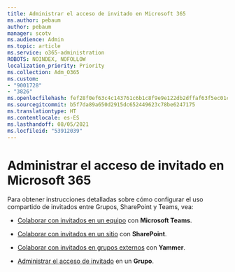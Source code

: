 ```yaml
---
title: Administrar el acceso de invitado en Microsoft 365
ms.author: pebaum
author: pebaum
manager: scotv
ms.audience: Admin
ms.topic: article
ms.service: o365-administration
ROBOTS: NOINDEX, NOFOLLOW
localization_priority: Priority
ms.collection: Adm_O365
ms.custom:
- "9001728"
- "3826"
ms.openlocfilehash: fef28f0ef63c4c143761c6b1c8f9e9e122db2dffaf63f5ec01c914f89c9a7592
ms.sourcegitcommit: b5f7da89a650d2915dc652449623c78be6247175
ms.translationtype: HT
ms.contentlocale: es-ES
ms.lasthandoff: 08/05/2021
ms.locfileid: "53912039"
---
```

# <a name="manage-guest-access-in-microsoft-365"></a>Administrar el acceso de invitado en Microsoft 365

Para obtener instrucciones detalladas sobre cómo configurar el uso compartido de invitados entre Grupos, SharePoint y Teams, vea: 

- [Colaborar con invitados en un equipo](https://docs.microsoft.com/microsoft-365/solutions/collaborate-as-team?view=o365-worldwide) con **Microsoft Teams**. 

- [Colaborar con invitados en un sitio](https://docs.microsoft.com/microsoft-365/solutions/collaborate-in-site?view=o365-worldwide) con **SharePoint**. 

- [Colaborar con invitados en grupos externos](https://docs.microsoft.com/yammer/work-with-external-users/create-and-manage-external-groups?redirectSourcePath=%252farticle%252f9ccd15ce-0efc-4dc1-81bc-4a424ab6f92a.aspx) con **Yammer**. 

- [Administrar el acceso de invitado](https://docs.microsoft.com/microsoft-365/admin/create-groups/manage-guest-access-in-groups?view=o365-worldwide) en un **Grupo**.
